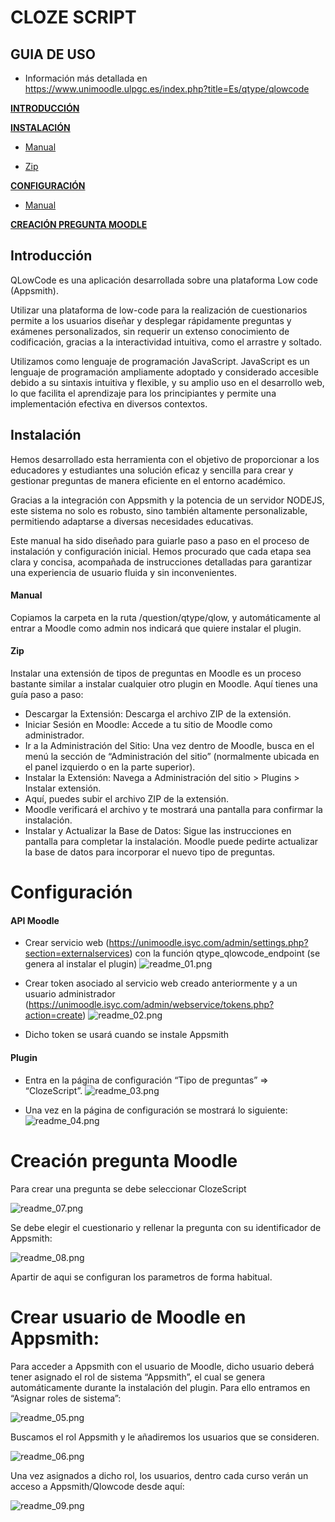# **CLOZE SCRIPT**


## **GUIA DE USO**

- Información más detallada en https://www.unimoodle.ulpgc.es/index.php?title=Es/qtype/qlowcode

[**INTRODUCCIÓN**](#introducción)

[**INSTALACIÓN**](#instalación)

- [Manual](#manual)

- [Zip](#zip)

[**CONFIGURACIÓN**](#configuracion)

- [Manual](#manual)

[**CREACIÓN PREGUNTA MOODLE**](#creación-pregunta-moodle)

## Introducción

QLowCode es una aplicación desarrollada sobre una plataforma Low code (Appsmith).

Utilizar una plataforma de low-code para la realización de cuestionarios permite a los usuarios diseñar y desplegar rápidamente preguntas y exámenes personalizados, sin requerir un extenso conocimiento de codificación, gracias a la interactividad intuitiva, como el arrastre y soltado.

Utilizamos como lenguaje de programación JavaScript. JavaScript es un lenguaje de programación ampliamente adoptado y considerado accesible debido a su sintaxis intuitiva y flexible, y su amplio uso en el desarrollo web, lo que facilita el aprendizaje para los principiantes y permite una implementación efectiva en diversos contextos.

## Instalación

Hemos desarrollado esta herramienta con el objetivo de proporcionar a los educadores y estudiantes una solución eficaz y sencilla para crear y gestionar preguntas de manera eficiente en el entorno académico.

Gracias a la integración con Appsmith y la potencia de un servidor NODEJS, este sistema no solo es robusto, sino también altamente personalizable, permitiendo adaptarse a diversas necesidades educativas.

Este manual ha sido diseñado para guiarle paso a paso en el proceso de instalación y configuración inicial. Hemos procurado que cada etapa sea clara y concisa, acompañada de instrucciones detalladas para garantizar una experiencia de usuario fluida y sin inconvenientes.

#### Manual
Copiamos la carpeta en la ruta /question/qtype/qlow, y automáticamente al entrar a Moodle como admin nos indicará que quiere instalar el plugin.

#### Zip
Instalar una extensión de tipos de preguntas en Moodle es un proceso bastante similar a instalar cualquier otro plugin en Moodle. 
Aquí tienes una guía paso a paso:
- Descargar la Extensión: Descarga el archivo ZIP de la extensión.
- Iniciar Sesión en Moodle: Accede a tu sitio de Moodle como administrador.
- Ir a la Administración del Sitio: Una vez dentro de Moodle, busca en el menú la sección de “Administración del sitio” (normalmente ubicada en el panel izquierdo o en la parte superior).
- Instalar la Extensión: Navega a Administración del sitio > Plugins > Instalar extensión.
- Aquí, puedes subir el archivo ZIP de la extensión.
- Moodle verificará el archivo y te mostrará una pantalla para confirmar la instalación.
- Instalar y Actualizar la Base de Datos: Sigue las instrucciones en pantalla para completar la instalación. Moodle puede pedirte actualizar la base de datos para incorporar el nuevo tipo de preguntas.

# Configuración

#### API Moodle
- Crear servicio web (https://unimoodle.isyc.com/admin/settings.php?section=externalservices) con la función qtype_qlowcode_endpoint (se genera al instalar el plugin)
![readme_01.png](readme_01.png)

- Crear token asociado al servicio web creado anteriormente y a un usuario administrador (https://unimoodle.isyc.com/admin/webservice/tokens.php?action=create)
![readme_02.png](readme_02.png)

- Dicho token se usará cuando se instale Appsmith

#### Plugin
- Entra en la página de configuración “Tipo de preguntas” => “ClozeScript”.
![readme_03.png](readme_03.png)

- Una vez en la página de configuración se mostrará lo siguiente:
![readme_04.png](readme_04.png)

# Creación pregunta Moodle

Para crear una pregunta se debe seleccionar ClozeScript

![readme_07.png](readme_07.png)

Se debe elegir el cuestionario y rellenar la pregunta con su identificador de Appsmith:

![readme_08.png](readme_08.png)

Apartir de aqui se configuran los parametros de forma habitual.

# Crear usuario de Moodle en Appsmith:

Para acceder a Appsmith con el usuario de Moodle, dicho usuario deberá tener asignado el rol de sistema “Appsmith”, el cual se genera automáticamente durante la instalación del plugin.
Para ello entramos en “Asignar roles de sistema”:

![readme_05.png](readme_05.png)

Buscamos el rol Appsmith y le añadiremos los usuarios que se consideren.

![readme_06.png](readme_06.png)

Una vez asignados a dicho rol, los usuarios, dentro cada curso verán un acceso a Appsmith/Qlowcode desde aquí:

![readme_09.png](readme_07.png)